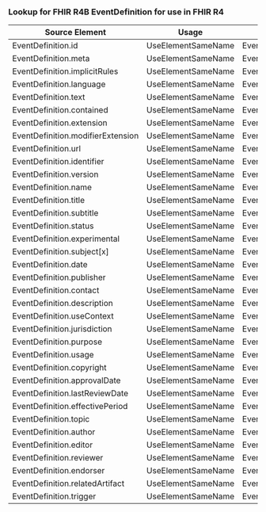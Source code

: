 ### Lookup for FHIR R4B EventDefinition for use in FHIR R4

| Source Element | Usage | Target |
| -------------- | ----- | ------ |
| EventDefinition.id | UseElementSameName | EventDefinition.id |
| EventDefinition.meta | UseElementSameName | EventDefinition.meta |
| EventDefinition.implicitRules | UseElementSameName | EventDefinition.implicitRules |
| EventDefinition.language | UseElementSameName | EventDefinition.language |
| EventDefinition.text | UseElementSameName | EventDefinition.text |
| EventDefinition.contained | UseElementSameName | EventDefinition.contained |
| EventDefinition.extension | UseElementSameName | EventDefinition.extension |
| EventDefinition.modifierExtension | UseElementSameName | EventDefinition.modifierExtension |
| EventDefinition.url | UseElementSameName | EventDefinition.url |
| EventDefinition.identifier | UseElementSameName | EventDefinition.identifier |
| EventDefinition.version | UseElementSameName | EventDefinition.version |
| EventDefinition.name | UseElementSameName | EventDefinition.name |
| EventDefinition.title | UseElementSameName | EventDefinition.title |
| EventDefinition.subtitle | UseElementSameName | EventDefinition.subtitle |
| EventDefinition.status | UseElementSameName | EventDefinition.status |
| EventDefinition.experimental | UseElementSameName | EventDefinition.experimental |
| EventDefinition.subject[x] | UseElementSameName | EventDefinition.subject[x] |
| EventDefinition.date | UseElementSameName | EventDefinition.date |
| EventDefinition.publisher | UseElementSameName | EventDefinition.publisher |
| EventDefinition.contact | UseElementSameName | EventDefinition.contact |
| EventDefinition.description | UseElementSameName | EventDefinition.description |
| EventDefinition.useContext | UseElementSameName | EventDefinition.useContext |
| EventDefinition.jurisdiction | UseElementSameName | EventDefinition.jurisdiction |
| EventDefinition.purpose | UseElementSameName | EventDefinition.purpose |
| EventDefinition.usage | UseElementSameName | EventDefinition.usage |
| EventDefinition.copyright | UseElementSameName | EventDefinition.copyright |
| EventDefinition.approvalDate | UseElementSameName | EventDefinition.approvalDate |
| EventDefinition.lastReviewDate | UseElementSameName | EventDefinition.lastReviewDate |
| EventDefinition.effectivePeriod | UseElementSameName | EventDefinition.effectivePeriod |
| EventDefinition.topic | UseElementSameName | EventDefinition.topic |
| EventDefinition.author | UseElementSameName | EventDefinition.author |
| EventDefinition.editor | UseElementSameName | EventDefinition.editor |
| EventDefinition.reviewer | UseElementSameName | EventDefinition.reviewer |
| EventDefinition.endorser | UseElementSameName | EventDefinition.endorser |
| EventDefinition.relatedArtifact | UseElementSameName | EventDefinition.relatedArtifact |
| EventDefinition.trigger | UseElementSameName | EventDefinition.trigger |

